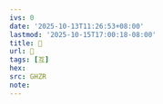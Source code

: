 ```yaml
---
ivs: 0
date: '2025-10-13T11:26:53+08:00'
lastmod: '2025-10-15T17:00:18-08:00'
title: 󰔂
url: 󰔂
tags: [互]
hex: 
src: GHZR
note:
---
```

